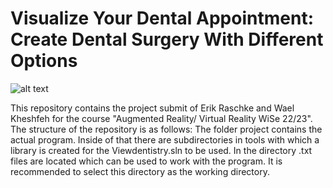 # Visualize Your Dental Appointment: Create Dental Surgery With Different Options 

![alt text](https://github.com/waeel1937/Viewdentistry/blob/main/954af802-3536-4bf1-8161-270b6b8107bd%20(1).jpg)


 This repository contains the project submit of Erik Raschke and Wael Kheshfeh for the course "Augmented Reality/ Virtual Reality WiSe 22/23". The structure of the repository is as follows: The folder project contains the actual program. Inside of that there are subdirectories in tools with which a library is created for the Viewdentistry.sln  to be used. In the directory .txt files are located which can be used to work with the program. It is recommended to select this directory as the working directory. 
